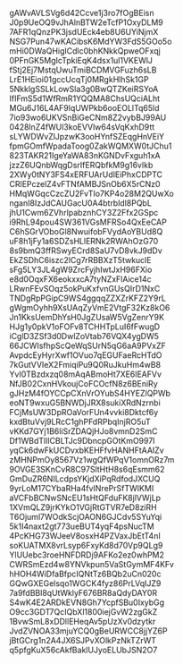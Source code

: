 gAWvAVLSVg6d42Ccve1j3ro7fOgBEisn
J0p9UeOQ9vJhAlnBTW2eTcfP1OxyDLM9
7AFR1qQnzPK3jsdUEck4eb8U6UYiNjmX
NSG7Pun47wKACibsK6MdYW3FdS5GOo5o
mHi0DWaQHigICdlc0bhKNkkQpweOFxqj
0PFnGK5MgIcTpkiEqK4dsx1ul1VKEWlJ
fStj2Ej7MstqUwuTmiBCDMVGFuzh6sLB
LrE1HEioi01gccUcqTj0MRgkHlhSk1GP
5NkklgSSLkLowSla3g0BwQTZKeiRSYoA
IfIFmS5d1WfRmR1YQQMA8ChsUQciALht
MGu6J16L4AF9lqUWPkb6ooEOLlTq65ld
7io93wo6UKVSnBiGeCNm8Z2vybBJ99AU
0428lnZ4fWUl3koEVVlw64sVqKxhD9tt
sLYWDWvZlJpzwK3ooHYnfSZEqgHnVEiY
fpmGOmfWpadaToog0ZakWQMXW0tJChu1
823TAKR21IgeYaWA83nKGNDvFxguh1xA
jzzZ6UQnbWqgDsrIfERQbfkM9g16vlkb
2XWy0tNY3FS4xERFUArUdIEiPhxCDPTC
CRlEPczelZ4vFTNfAMBJSnOb6X5rCNz0
HMqWGqcCzcZU2FvTIo7KP4o28M2QUwXo
nganI8IzJdCAUGacU0A4btrbldl8PQbL
jhU1Cwm6ZVhrlpabznhCY3Z2Ffx2GSpc
i9RhL94pou4SW361VGsMFRSo4QxEeCAP
C6hSGrVOboGl8NwuifobFVydAoYBUd8Q
uF8h1jFy1a6SDZsHLlERNk2RWAhOzG70
8s9bmQ3ffRSwyECrd8SaU7vD8vkJ9dDv
EkZSDhC6iszc2lCg7rRBBXzT5twkuclE
sFg5LY3JL4gW9ZrcFyjhIwtJxH96FXio
e8d0OqxFX6eokxxcA7tyNZxFlAice14c
LRwnFEvSOqz5okPuKxfvnGUsQIrD1NxC
TNDgRpPGipC9WS4ggqqZZXZrKFZ2Y9rL
gWgmOyhh9XsUAqZyVmE2VtgF32Kz8kO6
Jn1KksUemDhYsH0JgZUsaW5VgZenrY9K
HJg1y0pkV1oFOFv8TCHHTpLuI6fFwugD
iCglD3ZSf3d0DwlZoVtab76VQX4ygDW5
66JCWIsfhpScQeWqSUrN5qG6aA9PVxZF
AvpdcEyHyrXwf1OVuo7qEGUFaeRcHTdO
7kGutVVIeX2FmiqiPu9Q0RuJkuHm4wB8
YvI0TBzdxzq08mAqABmoHt7XE6lEAFVv
NfJB02CxnHVkoujCoFCOcfN8z6BEniRy
gJHzM4fOYCCpCXnVrOYubS4HYEZlQPWb
eoNT9wxuG5BNWDjJRX8sukiXRdNzrnbi
FCjMsUW3DpROaVorFUn4vvki8Dktcf6y
kxdBtuVvj9LRcC1ghPFdRPbqInjRO5uT
vKKd7GYj1B6liSrZDAQjHJo8vmnD2SmC
Df1WBdTIllCBLTJc9DbncpGOtKmO997I
yqCk6dwFkUCDvxbKEHFfvHANHFtAAIZv
zMHNPmOy8567Vz1wgQfWPqV1omnORz7m
9OVGE3SKnCvR8C97SltHtH8s6qEsmm62
GmDuZR6NILcdpsYKjdXiPqRdfodJXCUQ
9yrLoM17CYbaRHa4fvINrePrSfTWIKMI
aVCFbBCNwSNcEU1sHtQFduFK8jlVWjLp
1XVmQLZ9jrKYkO1VGjRtGTVR7eD8ziRH
T6Ojuml7WOdkScjOAON6GJCdv5SYuYqi
5k1I4naxt2gt773ueBUT4yqF4psNucTM
4PcKHG73WJeeV8osxH4PZVaxJbEtT4nI
soKUATMX8vrLsyp6FxyKd8d70Vp9QLg9
YlUUebc3roeHNFDRDj9AFKo2ez0whPM2
CWRSmEzd4w8YNVkpun5VaStGymMF4KFv
hHOH4WiDfaBfpcIQNtTz6BQb2uCn020c
GQwGXEGelsqo1WGCK4fyz86PrLVqIJZ9
7a9fdBBl8qUtWklyF676BR8aQdyDAY0R
S4wK4E2ARDkEVN8Gh7YcpfSBu0IxybGg
O9cc3GDT7QcIQbXl1800iejGvW2zgGkZ
1BvwSmL8xDDllEHeqAv5pUzXv0dzytkr
JvdZVNOA33mjuYCQ0gBeURWCC8jjYZ6P
jBtGCrg1n2A4JX6SJPvXOlkPzNkTZrWT
q5pfgKuX56cAkfBaklUJyoELUbJSN2O7
